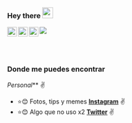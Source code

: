 ### Hey there <img src="https://media.giphy.com/media/hvRJCLFzcasrR4ia7z/giphy.gif" width="25px">

<a href="https://twitter.com/hebertdev1">
  <img align="left" alt="YandiVargas1 | Twitter" width="22px" src="https://cdn.jsdelivr.net/npm/simple-icons@v3/icons/twitter.svg" />
</a>

<a href="https://www.linkedin.com/in/hebertdev/">
  <img align="left" alt="Yandi Vargas LinkdeIN" width="22px" src="https://cdn.jsdelivr.net/npm/simple-icons@v3/icons/linkedin.svg" />
</a>

<a href="https://www.instagram.com/hebertdev1/">
  <img align="left" alt="yandivd99 Instagram" width="22px" src="https://cdn.jsdelivr.net/npm/simple-icons@v3/icons/instagram.svg" />
</a>

![](https://visitor-badge.glitch.me/badge?page_id=hebertdev1.hebertdev1)

<br />
<br />

<!---<img  src="https://raw.githubusercontent.com/hebertdev/hebertdev/master/javascript.gif" />--->

### Donde me puedes encontrar

_Personal_** :v:
- :star::blush: Fotos, tips y memes **[Instagram](https://www.instagram.com/yandivd99)** :v:
- :star::blush: Algo que no uso x2 **[Twitter](https://twitter.com/yandivd99)** :v:
